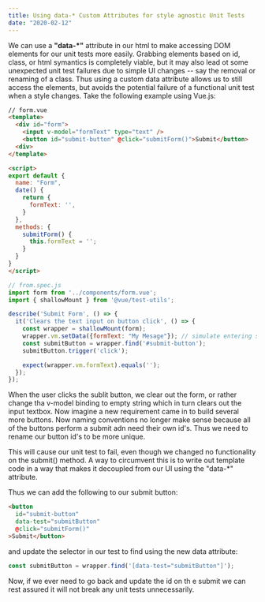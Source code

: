 ```yaml
---
title: Using data-* Custom Attributes for style agnostic Unit Tests
date: "2020-02-12"
---
```

We can use a **"data-\*"** attribute in our html to make accessing DOM elements for our unit tests more easily. Grabbing elements based on id, class, or html symantics is completely viable, but it may also lead ot some unexpected unit test failures due to simple UI changes -- say the removal or renaming of a class. Thus using a custom data attribute allows us to still access the elements, but avoids the potential failure of a functional unit test when a style changes. Take the following example using Vue.js:

```html
// form.vue
<template>
  <div id="form">
    <input v-model="formText" type="text" />
    <button id="submit-button" @click="submitForm()">Submit</button>
  <div>
</template>

<script>
export default {
  name: "Form",
  date() {
    return {
      formText: '',
    }
  },
  methods: {
    submitForm() {
      this.formText = '';
    }
  }
}
</script>
```

```javascript
// from.spec.js
import form from '../components/form.vue';
import { shallowMount } from '@vue/test-utils';

describe('Submit Form', () => {
  it('Clears the text input on button click', () => {
    const wrapper = shallowMount(form);
    wrapper.vm.setData({formText: "My Mesage"}); // simulate entering some text
    const submitButton = wrapper.find('#submit-button');
    submitButton.trigger('click');

    expect(wrapper.vm.formText).equals('');
  });
});
```

When the user clicks the sublit button, we clear out the form, or rather change tha v-model binding to empty string which in turn clears out the input textbox. Now imagine a new requirement came in to build several more buttons. Now naming conventions no longer make sense because all of the buttons perform a submit adn need their own id's. Thus we need to rename our button id's to be more unique. 

This will cause our unit test to fail, even though we changed no functionality on the submit() method. A way to circumvent this is to write out template code in a way that makes it decoupled from our UI using the "data-*" attribute. 

Thus we can add the following to our submit button:

```html
<button 
  id="submit-button" 
  data-test="submitButton" 
  @click="submitForm()"
>Submit</button>
```

and update the selector in our test to find using the new data attribute:
```javascript
const submitButton = wrapper.find('[data-test="submitButton"]');
```

Now, if we ever need to go back and update the id on th e submit we can rest assured it will not break any unit tests unnecessarily. 
